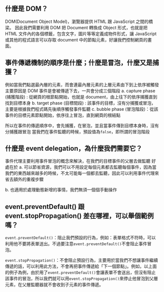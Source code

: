 ## 什麼是 DOM？
DOM(Document Object Model)，瀏覽器提供 HTML 跟 JavaScript 之間的橋梁。
因此我們需要利用 DOM 把 Document 轉換成 Object 形式，也就是把 HTML 文件內的各個標籤，包含文字，圖片等等定義成物件形式，讓 JavaScript 或其他的程式語言可以存取 document 中的節點元素，好讓我們控制網頁的畫面。

## 事件傳遞機制的順序是什麼；什麼是冒泡，什麼又是捕獲？
例如當我們點選最內層的元素，而會連最內層元素的上層元素由下到上依序被觸發
主要原因是 DOM 事件是會被傳遞下去，一共會分成三個階段
a. capture phase (捕獲階段) : 從網頁的根節點開始，也就是 document，由上往下的依序捕獲直到找到目標本身
b. target phase (目標間段) : 該事件的目標，沒有分捕獲或冒泡，主要是根據我們程式碼先後順序觸發事件監聽
c. bubble phase (冒泡階段)：從該事件的目標元素節點開始，依序往上冒泡，直到網頁的根結點

所以在事件的傳遞順序中，會先捕獲，在冒泡，並且當事件傳到目標本身時，沒有分捕獲跟冒泡
當我們在事件監聽的時候，預設值為`false`，即所謂的冒泡階段

## 什麼是 event delegation，為什麼我們需要它？
事件代理主要利用事件冒泡的概念來解決，在我們的目標事件的父層去做監聽
好處在於
a. 可以節省資源，我們可以不用設定每個元素都去監聽每個事件，因為當我們的東西越來越多的時候，不太可能每一個都去監聽，因此可以利用事件代理來省去額外的重複步驟

b. 也適用於處理動態新增的事情，我們無須一個個手動操作

## event.preventDefault() 跟 event.stopPropagation() 差在哪裡，可以舉個範例嗎？
`event.preventDefault()`：阻止我們預設的行為，例如：表單格式不符時，可以利用他不要將表單送出。不過要注意`event.preventDefault()`不會阻止事件冒泡。

`event.stopPropagation()`：不會阻止預設行為，主要用於當我們不想讓事件繼續傳遞的話，可以利用此方法，不會再把事件傳遞給「下一個節點」。例如，以上面的例子為例，由於用了`event.preventDefault()`會讓表單不會送出，但沒有阻止該事件的冒泡，所以我們就可以用`event.stopPropagation()`來停止他冒泡到父層元素，在父層監聽器就不會收到子元素的事件傳遞。